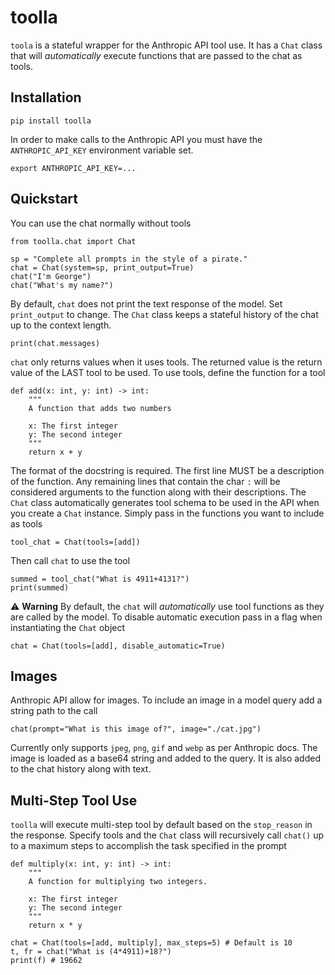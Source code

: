 # toolla

`toola` is a stateful wrapper for the Anthropic API tool use.  It has a `Chat` class that will <i>automatically</i> execute functions that are passed to the chat as tools.  

## Installation
```
pip install toolla
```
In order to make calls to the Anthropic API you must have the `ANTHROPIC_API_KEY` environment variable set.
```
export ANTHROPIC_API_KEY=...
```

## Quickstart
You can use the chat normally without tools
```
from toolla.chat import Chat

sp = "Complete all prompts in the style of a pirate."
chat = Chat(system=sp, print_output=True)
chat("I'm George")
chat("What's my name?")
```
By default, `chat` does not print the text response of the model.  Set `print_output` to change. The `Chat` class keeps a stateful history of the chat up to the context length.
```
print(chat.messages)
```
`chat` only returns values when it uses tools.  The returned value is the return value of the LAST tool to be used. To use tools, define the function for a tool
```
def add(x: int, y: int) -> int:
    """
    A function that adds two numbers

    x: The first integer
    y: The second integer
    """
    return x + y
```
The format of the docstring is required.  The first line MUST be a description of the function.  Any remaining lines that contain the char `:` will be considered arguments to the function along with their descriptions.  The `Chat` class automatically generates tool schema to be used in the API when you create a `Chat` instance.  Simply pass in the functions you want to include as tools
```
tool_chat = Chat(tools=[add])
```
Then call `chat` to use the tool
```
summed = tool_chat("What is 4911+4131?")
print(summed)
```
⚠️ **Warning**
By default, the `chat` will <i>automatically</i> use tool functions as they are called by the model.  To disable automatic execution pass in a flag when instantiating the `Chat` object
```
chat = Chat(tools=[add], disable_automatic=True)
```

## Images
Anthropic API allow for images.  To include an image in a model query add a string path to the call
```
chat(prompt="What is this image of?", image="./cat.jpg")
```
Currently only supports `jpeg`, `png`, `gif` and `webp` as per Anthropic docs.  The image is loaded as a base64 string and added to the query.  It is also added to the chat history along with text.

## Multi-Step Tool Use
`toolla` will execute multi-step tool by default based on the `stop_reason` in the response.  Specify  tools and the `Chat` class will recursively call `chat()` up to a maximum steps to accomplish the task specified in the prompt
```
def multiply(x: int, y: int) -> int:
    """
    A function for multiplying two integers.

    x: The first integer
    y: The second integer
    """
    return x * y

chat = Chat(tools=[add, multiply], max_steps=5) # Default is 10
t, fr = chat("What is (4*4911)+18?")
print(f) # 19662
```
